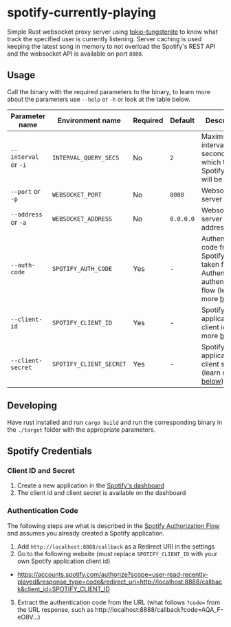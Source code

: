 # spotify-currently-playing

Simple Rust websocket proxy server using [tokio-tungstenite](https://crates.io/crates/tokio-tungstenite) to know what track the specified user is currently listening. Server caching is used keeping the latest song in memory to not overload the Spotify's REST API and the websocket API is available on port `8080`.

## Usage

Call the binary with the required parameters to the binary, to learn more about the parameters use `--help` or `-h` or look at the table below. 

| Parameter name       | Environment name        | Required | Default   | Description                                                                                                                            |
| -------------------- | ----------------------- | -------- | --------- | -------------------------------------------------------------------------------------------------------------------------------------- |
| `--interval` or `-i` | `INTERVAL_QUERY_SECS`   | No       | `2`       | Maximum interval in seconds which the Spotify API will be called                                                                       |
| `--port` or `-p`     | `WEBSOCKET_PORT`        | No       | `8080`    | Websocket server port                                                                                                                  |
| `--address` or `-a`  | `WEBSOCKET_ADDRESS`     | No       | `0.0.0.0` | Websocket server address                                                                                                               |
| `--auth-code`        | `SPOTIFY_AUTH_CODE`     | Yes      | -         | Authentication code from the Spotify user taken from the Authentication authentication flow (learn more [below](#authentication-code)) |
| `--client-id`        | `SPOTIFY_CLIENT_ID`     | Yes      | -         | Spotify application client id (learn more [below](#client-id-and-secret))                                                              |
| `--client-secret`    | `SPOTIFY_CLIENT_SECRET` | Yes      | -         | Spotify application client secret (learn more [below](#client-id-and-secret))                                                          |

## Developing

Have rust installed and run `cargo build` and run the corresponding binary in the `./target` folder with the appropriate parameters.

## Spotify Credentials

### Client ID and Secret

1. Create a new application in the [Spotify's dashboard](https://developer.spotify.com/dashboard/)
2. The client id and client secret is available on the dashboard

### Authentication Code

The following steps are what is described in the [Spotify Authorization Flow](https://developer.spotify.com/documentation/general/guides/authorization/code-flow/) and assumes you already created a Spotify application.

1. Add `http://localhost:8888/callback` as a Redirect URI in the settings
2. Go to the following website (must replace `SPOTIFY_CLIENT_ID` with your own Spotify application client id)
  * https://accounts.spotify.com/authorize?scope=user-read-recently-played&response_type=code&redirect_uri=http://localhost:8888/callback&client_id=SPOTIFY_CLIENT_ID
3. Extract the authentication code from the URL (what follows `?code=` from the URL response, such as http://localhost:8888/callback?code=AQA_F-eO8V...)
